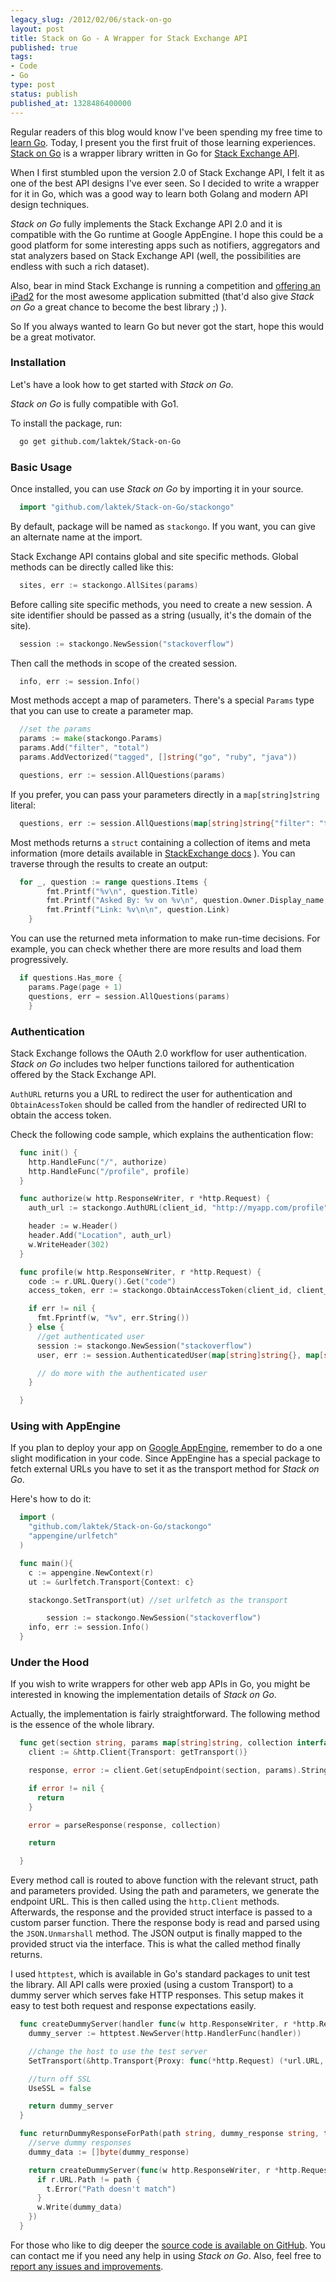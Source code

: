 ```yaml
---
legacy_slug: /2012/02/06/stack-on-go
layout: post
title: Stack on Go - A Wrapper for Stack Exchange API
published: true
tags:
- Code
- Go
type: post
status: publish
published_at: 1328486400000
---
```


Regular readers of this blog would know I've been spending my free time to [learn Go](http://laktek.com/tag/go). Today, I present you the first fruit of those learning experiences. [Stack on Go](https://github.com/laktek/stack-on-go) is a wrapper library written in Go for [Stack Exchange API](https://api.stackexchange.com).

When I first stumbled upon the version 2.0 of Stack Exchange API, I felt it as one of the best API designs I've ever seen. So I decided to write a wrapper for it in Go, which was a good way to learn both Golang and modern API design techniques.

*Stack on Go* fully implements the Stack Exchange API 2.0 and it is compatible with the Go runtime at Google AppEngine. I hope this could be a good platform for some interesting apps such as notifiers, aggregators and stat analyzers based on Stack Exchange API (well, the possibilities are endless with such a rich dataset).

Also, bear in mind Stack Exchange is running a competition and [offering an iPad2](http://blog.stackoverflow.com/2011/12/stack-exchange-api-v2-0-public-beta/) for the most awesome application submitted (that'd also give *Stack on Go* a great chance to become the best library ;) ).

So If you always wanted to learn Go but never got the start, hope this would be a great motivator.

### Installation

Let's have a look how to get started with *Stack on Go*.

*Stack on Go* is fully compatible with Go1.

To install the package, run:

```bash
  go get github.com/laktek/Stack-on-Go
```

### Basic Usage

Once installed, you can use *Stack on Go* by importing it in your source.

```go
  import "github.com/laktek/Stack-on-Go/stackongo"
```

By default, package will be named as `stackongo`. If you want, you can give an alternate name at the import.

Stack Exchange API contains global and site specific methods. Global methods can be directly called like this:

```go
  sites, err := stackongo.AllSites(params)
```

Before calling site specific methods, you need to create a new session. A site identifier should be passed as a string (usually, it's the domain of the site).

```go
  session := stackongo.NewSession("stackoverflow")
```

Then call the methods in scope of the created session.

```go
  info, err := session.Info()
```

Most methods accept a map of parameters. There's a special `Params` type that you can use to create a parameter map.

```go
  //set the params
  params := make(stackongo.Params)
  params.Add("filter", "total")
  params.AddVectorized("tagged", []string("go", "ruby", "java"))

  questions, err := session.AllQuestions(params)
```

If you prefer, you can pass your parameters directly in a `map[string]string` literal:

```go
  questions, err := session.AllQuestions(map[string]string{"filter": "total", "tagged": "go;ruby;java"})
```

Most methods returns a `struct` containing a collection of items and meta information (more details available in [StackExchange docs](https://api.stackexchange.com/docs/wrapper) ). You can traverse through the results to create an output:

```go
  for _, question := range questions.Items {
		fmt.Printf("%v\n", question.Title)
		fmt.Printf("Asked By: %v on %v\n", question.Owner.Display_name, time.SecondsToUTC(question.Creation_date))
		fmt.Printf("Link: %v\n\n", question.Link)
	}
```

You can use the returned meta information to make run-time decisions. For example, you can check whether there are more results and load them progressively.

```go
  if questions.Has_more {
    params.Page(page + 1)
    questions, err = session.AllQuestions(params)
	}
```

### Authentication

Stack Exchange follows the OAuth 2.0 workflow for user authentication. *Stack on Go* includes two helper functions tailored for authentication offered by the Stack Exchange API.

`AuthURL` returns you a URL to redirect the user for authentication and `ObtainAcessToken` should be called from the handler of redirected URI to obtain the access token.

Check the following code sample, which explains the authentication flow:

```go
  func init() {
    http.HandleFunc("/", authorize)
    http.HandleFunc("/profile", profile)
  }

  func authorize(w http.ResponseWriter, r *http.Request) {
    auth_url := stackongo.AuthURL(client_id, "http://myapp.com/profile", map[string]string{"scope": "read_inbox"})

    header := w.Header()
    header.Add("Location", auth_url)
    w.WriteHeader(302)
  }

  func profile(w http.ResponseWriter, r *http.Request) {
    code := r.URL.Query().Get("code")
    access_token, err := stackongo.ObtainAccessToken(client_id, client_secret, code, "http://myapp.com/profile")

    if err != nil {
      fmt.Fprintf(w, "%v", err.String())
    } else {
      //get authenticated user
      session := stackongo.NewSession("stackoverflow")
      user, err := session.AuthenticatedUser(map[string]string{}, map[string]string{"key": client_key, "access_token": access_token["access_token"]})

      // do more with the authenticated user
    }

  }
```

### Using with AppEngine

If you plan to deploy your app on [Google AppEngine](http://code.google.com/appengine/docs/go/), remember to do a one slight modification in your code. Since AppEngine has a special package to fetch external URLs you have to set it as the transport method for *Stack on Go*.

Here's how to do it:

```go
  import (
    "github.com/laktek/Stack-on-Go/stackongo"
    "appengine/urlfetch"
  )

  func main(){
    c := appengine.NewContext(r)
    ut := &urlfetch.Transport{Context: c}

    stackongo.SetTransport(ut) //set urlfetch as the transport

		session := stackongo.NewSession("stackoverflow")
    info, err := session.Info()
  }
```

### Under the Hood

If you wish to write wrappers for other web app APIs in Go, you might be interested in knowing the implementation details of *Stack on Go*.

Actually, the implementation is fairly straightforward. The following method is the essence of the whole library.

```go
  func get(section string, params map[string]string, collection interface{}) (error os.Error) {
    client := &http.Client{Transport: getTransport()}

    response, error := client.Get(setupEndpoint(section, params).String())

    if error != nil {
      return
    }

    error = parseResponse(response, collection)

    return

  }
```

Every method call is routed to above function with the relevant struct, path and parameters provided. Using the path and parameters, we generate the endpoint URL. This is then called using the `http.Client` methods. Afterwards, the response and the provided struct interface is passed to a custom parser function. There the response body is read and parsed using the `JSON.Unmarshall` method. The JSON output is finally mapped to the provided struct via the interface. This is what the called method finally returns.

I used `httptest`, which is available in Go's standard packages to unit test the library. All API calls were proxied (using a custom Transport) to a dummy server which serves fake HTTP responses. This setup makes it easy to test both request and response expectations easily.

```go
  func createDummyServer(handler func(w http.ResponseWriter, r *http.Request)) *httptest.Server {
    dummy_server := httptest.NewServer(http.HandlerFunc(handler))

    //change the host to use the test server
    SetTransport(&http.Transport{Proxy: func(*http.Request) (*url.URL, os.Error) { return url.Parse(dummy_server.URL) }})

    //turn off SSL
    UseSSL = false

    return dummy_server
  }

  func returnDummyResponseForPath(path string, dummy_response string, t *testing.T) *httptest.Server {
    //serve dummy responses
    dummy_data := []byte(dummy_response)

    return createDummyServer(func(w http.ResponseWriter, r *http.Request) {
      if r.URL.Path != path {
        t.Error("Path doesn't match")
      }
      w.Write(dummy_data)
    })
  }
```

For those who like to dig deeper the [source code is available on GitHub](https://github.com/laktek/Stack-on-Go). You can contact me if you need any help in using *Stack on Go*. Also, feel free to [report any issues and improvements](https://github.com/laktek/Stack-on-Go/issues).
